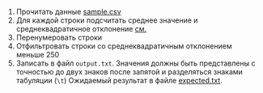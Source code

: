 1. Прочитать данные [sample.csv](sample.csv)
2. Для каждой строки подсчитать среднее значение и среднеквадратичное отклонение
   [см.](https://github.com/mathling-programming/cheatsheets/blob/main/numpy.md#%D1%81%D1%82%D0%B0%D1%82%D0%B8%D1%81%D1%82%D0%B8%D0%BA%D0%B0-%D0%B8-%D0%B0%D0%B3%D1%80%D0%B5%D0%B3%D0%B0%D1%86%D0%B8%D1%8F)
3. Перенумеровать строки
4. Отфильтровать строки со среднеквадратичным отклонением меньше 250
5. Записать в файл `output.txt`. Значения должны быть представлены с точностью
   до двух знаков после запятой и разделяться знаками табуляции (`\t`)
   Ожидаемый результат в файле [expected.txt](expected.txt).

